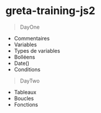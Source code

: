 # greta-training-js2
> DayOne
* Commentaires
* Variables
* Types de variables
* Bolléens 
* Date()
* Conditions

> DayTwo
* Tableaux
* Boucles
* Fonctions
